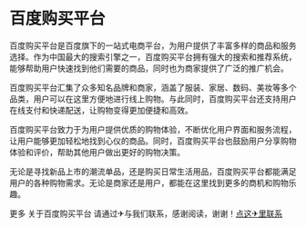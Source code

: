 # 百度购买平台

百度购买平台是百度旗下的一站式电商平台，为用户提供了丰富多样的商品和服务选择。作为中国最大的搜索引擎之一，百度购买平台拥有强大的搜索和推荐系统，能够帮助用户快速找到他们需要的商品，同时也为商家提供了广泛的推广机会。

百度购买平台汇集了众多知名品牌和商家，涵盖了服装、家居、数码、美妆等多个品类，用户可以在这里方便地进行线上购物。与此同时，百度购买平台还支持用户在线支付和快递配送，让购物变得更加便捷和高效。

百度购买平台致力于为用户提供优质的购物体验，不断优化用户界面和服务流程，让用户能够更加轻松地找到心仪的商品。同时，百度购买平台也鼓励用户分享购物体验和评价，帮助其他用户做出更好的购物决策。

无论是寻找新品上市的潮流单品，还是购买日常生活用品，百度购买平台都能满足用户的各种购物需求。无论是商家还是用户，都能在这里找到更多的商机和购物乐趣。

更多 关于百度购买平台 请通过✈与我们联系，感谢阅读，谢谢！[点这✈里联系](https://ads.k02.cc)